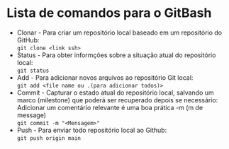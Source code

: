 # Lista de comandos para o GitBash
- Clonar - Para criar um repositório local baseado em um repositório do GitHub:  
`git clone <link ssh>`
- Status - Para obter informções sobre a situação atual do repositório local:  
`git status`
- Add - Para adicionar novos arquivos ao repositório Git local:   
`git add <file name ou .(para adicionar todos)>`
- Commit - Capturar o estado atual do repositório local, salvando um marco (milestone) que poderá ser recuperado depois se necessário:  
Adicionar um comentário relevante é uma boa prática  -m (m de message)  
`git commit -m "<Mensagem>"`
- Push - Para enviar todo repositório local ao Github:  
`git push origin main` 